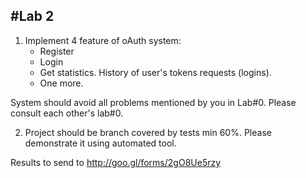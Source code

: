 #Lab 2
-----
1. Implement 4 feature of oAuth system:
	- Register
	- Login
	- Get statistics. History of user's tokens requests (logins).
	- One more.

System should avoid all problems mentioned by you in Lab#0. Please consult each other's lab#0.

2. Project should be branch covered by tests min 60%. Please demonstrate it using automated tool.

Results to send to http://goo.gl/forms/2gO8Ue5rzy 

